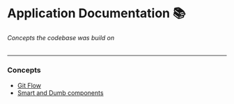 # Application Documentation 📚
###### Concepts the codebase was build on
---

### Concepts
- [Git Flow](./git-flow.md)
- [Smart and Dumb components](./smart-dumb-components.md)

